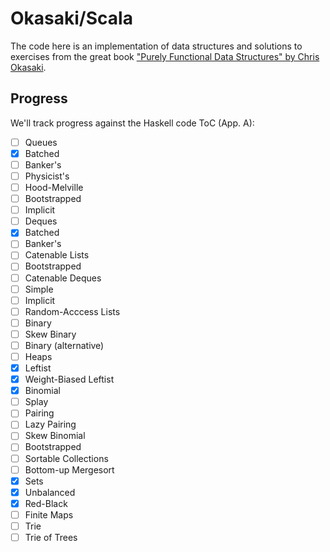 Okasaki/Scala
=============

The code here is an implementation of data structures and solutions to exercises from the great book
 ["Purely Functional Data Structures" by Chris Okasaki](http://www.amazon.com/Purely-Functional-Structures-Chris-Okasaki/dp/0521663504).

Progress
--------

We'll track progress against the Haskell code ToC (App. A):

- [ ] Queues
 - [x] Batched
 - [ ] Banker's
 - [ ] Physicist's
 - [ ] Hood-Melville
 - [ ] Bootstrapped
 - [ ] Implicit
- [ ] Deques
 - [x] Batched
 - [ ] Banker's
- [ ] Catenable Lists
 - [ ] Bootstrapped
- [ ] Catenable Deques
 - [ ] Simple
 - [ ] Implicit
- [ ] Random-Acccess Lists
 - [ ] Binary
 - [ ] Skew Binary
 - [ ] Binary (alternative)
- [ ] Heaps
 - [x] Leftist
 - [x] Weight-Biased Leftist
 - [x] Binomial
 - [ ] Splay
 - [ ] Pairing
 - [ ] Lazy Pairing
 - [ ] Skew Binomial
 - [ ] Bootstrapped
- [ ] Sortable Collections
 - [ ] Bottom-up Mergesort
- [x] Sets
 - [x] Unbalanced
 - [x] Red-Black
- [ ] Finite Maps
 - [ ] Trie
 - [ ] Trie of Trees
